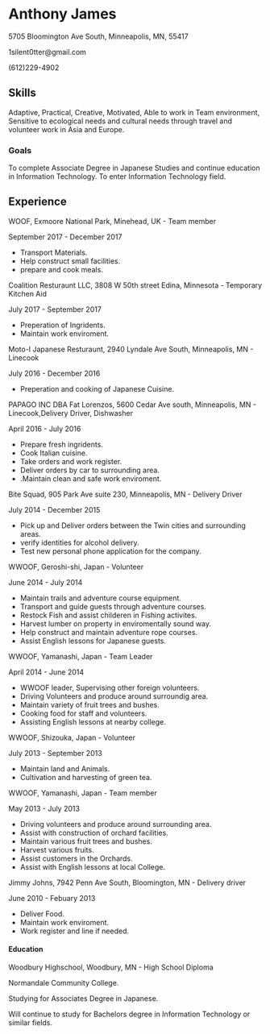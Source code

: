 <!DOCTYPE html>
<html>
<head><link rel="stylesheet" type="text/css"
href="main.css"/>
<title>Resume</title>
</head>
<body>
  <h1>Anthony James</h1>
<p>5705 Bloomington Ave South, Minneapolis, MN, 55417</p>
<p>1silent0tter@gmail.com</p>
<p>(612)229-4902</p>
<Div>
  <h2>Skills</h2>
<p>Adaptive, Practical, Creative, Motivated, Able to work in Team environment, Sensitive to ecological needs and cultural needs through travel and volunteer work in Asia and Europe.</p>
  <div>
  <h3> Goals</h3>
<p>To complete Associate Degree in Japanese Studies and continue education in Information Technology.
  To enter Information Technology field.</p>
    <div>
  <h2>Experience</h2>
<p>WOOF, Exmoore National Park, Minehead, UK - Team member</p>
<p>September 2017 - December 2017</p>
  <ul>
<li>Transport Materials.</li>
<li>Help construct small facilities.</li>
<li>prepare and cook meals.</li>
  </ul>
<p>Coalition Resturaunt LLC, 3808 W 50th street Edina, Minnesota - Temporary Kitchen Aid</p>
<p>July 2017 - September 2017</p>
  <ul>
<li>Preperation of Ingridents.</li>
<li>Maintain work enviroment.</li>
  </ul>
<p> Moto-I Japanese Resturaunt, 2940 Lyndale Ave South, Minneapolis, MN - Linecook</p>
<p>July 2016 - December 2016</p>
  <ul>
<li>Preperation and cooking of Japanese Cuisine.</li>
  </ul>
<p> PAPAGO INC DBA Fat Lorenzos, 5600 Cedar Ave south, Minneapolis, MN - Linecook,Delivery Driver, Dishwasher</p>
<p>April 2016 - July 2016</p>
  <ul>
<li>Prepare fresh ingridents.</li>
<li>Cook Italian cuisine.</li>
<li>Take orders and work register.</li>
<li>Deliver orders by car to surrounding area.</li>
<li>.Maintain clean and safe work enviroment.</li>
  </ul>
  <p>Bite Squad, 905 Park Ave suite 230, Minneapolis, MN - Delivery Driver</p>
<p>July 2014 - December 2015</p>
  <ul>
<li>Pick up and Deliver orders between the Twin cities and surrounding areas.</li>
<li>verify identities for alcohol delivery.</li>
<li>Test new personal phone application for the company.</li>
  </ul>
<p>WWOOF, Geroshi-shi, Japan - Volunteer</p>
<p>June 2014 - July 2014</p>
  <ul>
<li>Maintain trails and adventure course equipment.</li>
<li>Transport and guide guests through adventure courses.</li>
<li>Restock Fish and assist childeren in Fishing activites.</li>
<li>Harvest lumber on property in enviromentally sound way.</li>
<li>Help construct and maintain adventure rope courses.</li>
<li>Assist English lessons for Japanese guests.</li>
  </ul>
<p>WWOOF, Yamanashi, Japan - Team Leader</p>
<p>April 2014 - June 2014</p>
  <ul>
<li>WWOOF leader, Supervising other foreign volunteers.</li>
<li>Driving Volunteers and produce around surroundig area.</li>
<li>Maintain variety of fruit trees and bushes.</li>
<li>Cooking food for staff and volunteers.</li>
<li>Assisting English lessons at nearby college.</li>
  </ul>
<p>WWOOF, Shizouka, Japan - Volunteer</p>
<p>July 2013 - September 2013</p>
  <ul>
<li>Maintain land and Animals.</li>
<li>Cultivation and harvesting of green tea.</li>
  </ul>
<p>WWOOF, Yamanashi, Japan - Team member</p>
<p>May 2013 - July 2013</p>
  <ul>
<li>Driving volunteers and produce around surrounding area.</li>
<li>Assist with construction of orchard facilities.</li>
<li>Maintain various fruit trees and bushes.</li>
<li>Harvest various fruits.</li>
<li>Assist customers in the Orchards.</li>
<li>Assist with English lessons at local College.</li>
  </ul>
<p>Jimmy Johns, 7942 Penn Ave South, Bloomington, MN - Delivery driver</p>
<p>June 2010 - Febuary 2013</p>
  <ul>
<li>Deliver Food.</li>
<li>Maintain work enviroment.</li>
<li>Work register and line if needed.</li>
  </ul>
<div>
<h4>Education</h4>
<p>Woodbury Highschool, Woodbury, MN - High School Diploma</p>
<p>Normandale Community College.</p>
<p>Studying for Associates Degree in Japanese.</p>
<p> Will continue to study for Bachelors degree in Information Technology or similar fields.</p>
  </body>
 </html>

